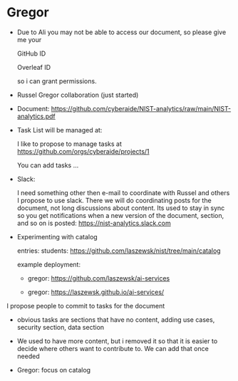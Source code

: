 # Gregor

* Due to Ali you may not be able to access our document, so please give me your

    GitHub ID

    Overleaf ID

    so i can grant permissions.

* Russel Gregor collaboration (just started)

* Document: https://github.com/cyberaide/NIST-analytics/raw/main/NIST-analytics.pdf
* Task List will be managed at:

   I like to propose to manage tasks at https://github.com/orgs/cyberaide/projects/1

   You can add tasks ...

* Slack:

  I need something other then e-mail to coordinate with Russel and others I propose to use slack.
  There we will do coordinating posts for the document, not long discussions about content.
  Its used to stay in sync so you get notifications when a new version of the document, section,
  and so on is posted: https://nist-analytics.slack.com

* Experimenting with catalog

  entries: students: https://github.com/laszewsk/nist/tree/main/catalog

  example deployment:

  * gregor: https://github.com/laszewsk/ai-services

  * gregor: https://laszewsk.github.io/ai-services/

I propose people to commit to tasks for the document

* obvious tasks are sections  that have no content, adding use cases, security section, data section

* We used to have more content, but i removed it so that it is easier to decide where others want to contribute to. We can add that once needed

* Gregor: focus on catalog
